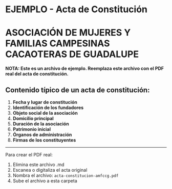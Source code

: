 # EJEMPLO - Acta de Constitución
# ASOCIACIÓN DE MUJERES Y FAMILIAS CAMPESINAS CACAOTERAS DE GUADALUPE

**NOTA: Este es un archivo de ejemplo. Reemplaza este archivo con el PDF real del acta de constitución.**

## Contenido típico de un acta de constitución:

1. **Fecha y lugar de constitución**
2. **Identificación de los fundadores**
3. **Objeto social de la asociación**
4. **Domicilio principal**
5. **Duración de la asociación**
6. **Patrimonio inicial**
7. **Órganos de administración**
8. **Firmas de los constituyentes**

---

Para crear el PDF real:
1. Elimina este archivo .md
2. Escanea o digitaliza el acta original
3. Nombra el archivo: `acta-constitucion-amfccg.pdf`
4. Sube el archivo a esta carpeta
